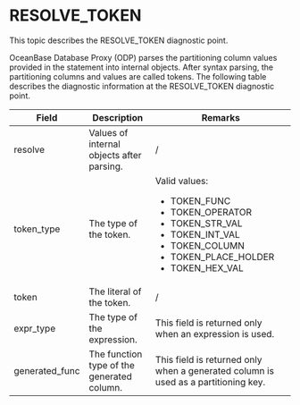 # RESOLVE_TOKEN

This topic describes the RESOLVE_TOKEN diagnostic point.

OceanBase Database Proxy (ODP) parses the partitioning column values provided in the statement into internal objects. After syntax parsing, the partitioning columns and values are called tokens. The following table describes the diagnostic information at the RESOLVE_TOKEN diagnostic point.

| Field | Description | Remarks |
|-----------|----------|----------|
| resolve | Values of internal objects after parsing. | / |
| token_type | The type of the token. | Valid values:<ul><li>TOKEN_FUNC </li><li>TOKEN_OPERATOR </li><li>TOKEN_STR_VAL </li><li>TOKEN_INT_VAL </li><li>TOKEN_COLUMN </li><li>TOKEN_PLACE_HOLDER </li><li>TOKEN_HEX_VAL</li></ul> |
| token | The literal of the token. | / |
| expr_type | The type of the expression. | This field is returned only when an expression is used. |
| generated_func | The function type of the generated column. | This field is returned only when a generated column is used as a partitioning key. |
